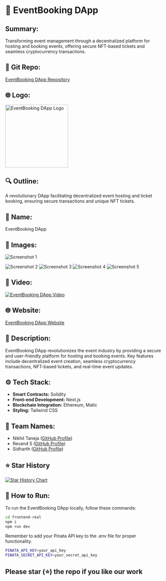 # 🎉 EventBooking DApp 
## Summary:
Transforming event management through a decentralized platform for hosting and booking events, offering secure NFT-based tickets and seamless cryptocurrency transactions.

## 🚀 Git Repo:
[EventBooking DApp Repository](https://github.com/codesters-r2w3/Project-proposal)

## 🌐 Logo:
<img src="https://amber-capitalist-manatee-837.mypinata.cloud/ipfs/Qme6QLzuvYTLbnn4gUCXENZQqkVxJeEo2bX3kkhuAMKrR3" alt="EventBooking DApp Logo" width="200">

## 🔍 Outline:
A revolutionary DApp facilitating decentralized event hosting and ticket booking, ensuring secure transactions and unique NFT tickets.

## 🌟 Name:
EventBooking DApp

## 📸 Images:
![Screenshot 1](https://amber-capitalist-manatee-837.mypinata.cloud/ipfs/QmUFNsmQdxxt5PjUvJsqb2Kg4R3vSPex54A32VBiDWgCYG/Screenshot%202024-02-04%20221324.png)

![Screenshot 2](https://amber-capitalist-manatee-837.mypinata.cloud/ipfs/QmUFNsmQdxxt5PjUvJsqb2Kg4R3vSPex54A32VBiDWgCYG/Screenshot%202024-02-04%20221423.png)
![Screenshot 3](https://amber-capitalist-manatee-837.mypinata.cloud/ipfs/QmUFNsmQdxxt5PjUvJsqb2Kg4R3vSPex54A32VBiDWgCYG/Screenshot%202024-02-04%20221435.png)
![Screenshot 4](https://amber-capitalist-manatee-837.mypinata.cloud/ipfs/QmUFNsmQdxxt5PjUvJsqb2Kg4R3vSPex54A32VBiDWgCYG/Screenshot%202024-02-04%20221443.png)
![Screenshot 5](https://amber-capitalist-manatee-837.mypinata.cloud/ipfs/QmUFNsmQdxxt5PjUvJsqb2Kg4R3vSPex54A32VBiDWgCYG/Screenshot%202024-02-04%20222159.png)

## 🎥 Video:
[![EventBooking DApp Video](https://github.com/nikhil075/Project-proposal/assets/79699023/889faf51-19e0-476c-98b3-a156f4dd4cb5)](https://www.youtube.com/watch?v=-Uc6YqJ6QEQ)

## 🌐 Website:
[EventBooking DApp Website](https://www.thecodesters.tech) 

## 🚀 Description:
EventBooking DApp revolutionizes the event industry by providing a secure and user-friendly platform for hosting and booking events. Key features include decentralized event creation, seamless cryptocurrency transactions, NFT-based tickets, and real-time event updates.

## ⚙️ Tech Stack:
- **Smart Contracts:** Solidity
- **Front-end Development:** Next.js
- **Blockchain Integration:** Ethereum, Matic
- **Styling:** Tailwind CSS

## 👥 Team Names:
- Nikhil Taneja ([GitHub Profile](https://github.com/nikhiltaneja))
- Revand S ([GitHub Profile](https://github.com/revand5467))
- Sidharth ([GitHub Profile](https://github.com/SIDHARTH20K4))

## ⭐ Star History


<a href="https://star-history.com/#codesters-r2w3/Project-proposal&Date">
  <picture>
    <source media="(prefers-color-scheme: dark)" srcset="https://api.star-history.com/svg?repos=codesters-r2w3/Project-proposal&type=Date&theme=dark" />
    <source media="(prefers-color-scheme: light)" srcset="https://api.star-history.com/svg?repos=codesters-r2w3/Project-proposal&type=Date" />
    <img alt="Star History Chart" src="https://api.star-history.com/svg?repos=codesters-r2w3/Project-proposal&type=Date" />
  </picture>
</a>


## 🚀 How to Run:
To run the EventBooking DApp locally, follow these commands:

```bash
cd frontend-real
npm i
npm run dev
```
Remember to add your Pinata API key to the .env file for proper functionality.
```bash
PINATA_API_KEY=your_api_key
PINATA_SECRET_API_KEY=your_secret_api_key
```

## Please star (⭐) the repo if you like our work
